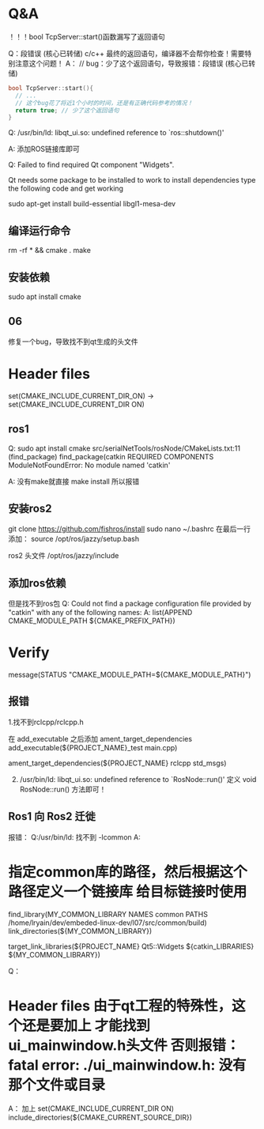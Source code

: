 # Q&A

！！！bool TcpServer::start()函数漏写了返回语句

Q：段错误 (核心已转储)
c/c++ 最终的返回语句，编译器不会帮你检查！需要特别注意这个问题！
A：
// bug：少了这个返回语句，导致报错：段错误 (核心已转储)
```c++
bool TcpServer::start(){
  // ...
  // 这个bug花了将近1个小时的时间，还是有正确代码参考的情况！
  return true; // 少了这个返回语句
}
```

Q: /usr/bin/ld: libqt_ui.so: undefined reference to `ros::shutdown()'

A: 添加ROS链接库即可


Q: Failed to find required Qt component "Widgets".

Qt needs some package to be installed to work to install dependencies type the following code and get working

sudo apt-get install build-essential libgl1-mesa-dev

## 编译运行命令

rm -rf * && cmake .
make

## 安装依赖

sudo apt install cmake

## 06

修复一个bug，导致找不到qt生成的头文件
# Header files
set(CMAKE_INCLUDE_CURRENT_DIR_ON) -> set(CMAKE_INCLUDE_CURRENT_DIR ON)

## ros1

Q:
sudo apt install cmake
src/serialNetTools/rosNode/CMakeLists.txt:11 (find_package)
find_package(catkin REQUIRED COMPONENTS
ModuleNotFoundError: No module named 'catkin'

A:
没有make就直接 make install 所以报错

## 安装ros2

git clone https://github.com/fishros/install
sudo nano ~/.bashrc
在最后一行添加：
source /opt/ros/jazzy/setup.bash

ros2 头文件
/opt/ros/jazzy/include

## 添加ros依赖

但是找不到ros包
Q: Could not find a package configuration file provided by "catkin" with any
  of the following names:
A:
list(APPEND CMAKE_MODULE_PATH ${CMAKE_PREFIX_PATH})

# Verify
message(STATUS "CMAKE_MODULE_PATH=${CMAKE_MODULE_PATH}")

## 报错

1.找不到rclcpp/rclcpp.h

在 add_executable 之后添加 ament_target_dependencies
add_executable(${PROJECT_NAME}_test main.cpp)

ament_target_dependencies(${PROJECT_NAME} rclcpp std_msgs)

2. /usr/bin/ld: libqt_ui.so: undefined reference to `RosNode::run()'
定义 void RosNode::run() 方法即可！

## Ros1 向 Ros2 迁徙

报错：
Q:/usr/bin/ld: 找不到 -lcommon
A:
# 指定common库的路径，然后根据这个路径定义一个链接库 给目标链接时使用
find_library(MY_COMMON_LIBRARY NAMES common PATHS /home/lryain/dev/embeded-linux-dev/l07/src/common/build)
link_directories(${MY_COMMON_LIBRARY})

target_link_libraries(${PROJECT_NAME} Qt5::Widgets ${catkin_LIBRARIES} ${MY_COMMON_LIBRARY})

Q：
# Header files 由于qt工程的特殊性，这个还是要加上 才能找到ui_mainwindow.h头文件 否则报错：fatal error: ./ui_mainwindow.h: 没有那个文件或目录
A：
加上
set(CMAKE_INCLUDE_CURRENT_DIR ON)
include_directories(${CMAKE_CURRENT_SOURCE_DIR})